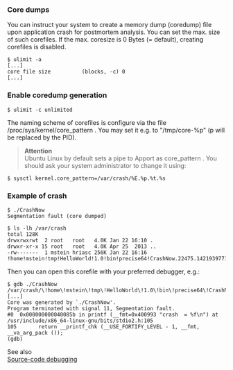 ###  Core dumps

You can instruct your system to create a memory dump (coredump) file upon application crash for postmortem analysis.
You can set the max. size of such corefiles. If the max. coresize is 0 Bytes (= default), creating corefiles is disabled.

    $ ulimit -a
    [...]
    core file size          (blocks, -c) 0
    [...]

### Enable coredump generation

    $ ulimit -c unlimited

The naming scheme of corefiles is configure via the file /proc/sys/kernel/core_pattern . You may set it e.g. to
"/tmp/core-%p" (p will be replaced by the PID).

> **Attention**  
>   Ubuntu Linux by default sets a pipe to Apport as core_pattern . You should ask your system administrator to change
>   it using:

    $ sysctl kernel.core_pattern=/var/crash/%E.%p.%t.%s

###  Example of crash

    $ ./CrashNow
    Segmentation fault (core dumped)
    
    $ ls -lh /var/crash
    total 128K
    drwxrwxrwt  2 root   root   4.0K Jan 22 16:10 .
    drwxr-xr-x 15 root   root   4.0K Apr 25  2013 ..
    -rw-------  1 mstein hriasc 256K Jan 22 16:16 !home!mstein!tmp!HelloWorld!1.0!bin!precise64!CrashNow.22475.1421939771.11

Then you can open this corefile with your preferred debugger, e.g.:

    $ gdb ./CrashNow /var/crash/\!home\!mstein\!tmp\!HelloWorld\!1.0\!bin\!precise64\!CrashNow.22475.1421939771.11
    [...]
    Core was generated by `./CrashNow'.
    Program terminated with signal 11, Segmentation fault.
    #0  0x000000000040085b in printf (__fmt=0x400993 "crash  = %f\n") at /usr/include/x86_64-linux-gnu/bits/stdio2.h:105
    105       return __printf_chk (__USE_FORTIFY_LEVEL - 1, __fmt, __va_arg_pack ());
    (gdb)
    
See also   
    [Source-code debugging](SourceCodeDebugging.md) 